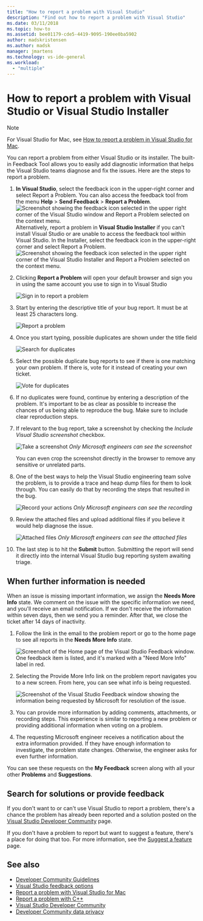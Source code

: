 ```yaml
---
title: "How to report a problem with Visual Studio"
description: "Find out how to report a problem with Visual Studio"
ms.date: 03/11/2018
ms.topic: how-to
ms.assetid: bee01179-cde5-4419-9095-190ee0ba5902
author: madskristensen
ms.author: madsk
manager: jmartens
ms.technology: vs-ide-general
ms.workload:
  - "multiple"
---
```

# How to report a problem with Visual Studio or Visual Studio Installer

> [!NOTE]
> For Visual Studio for Mac, see [How to report a problem in Visual Studio for Mac](/visualstudio/mac/report-a-problem).

You can report a problem from either Visual Studio or its installer. The built-in Feedback Tool allows you to easily add diagnostic information that helps the Visual Studio teams diagnose and fix the issues. Here are the steps to report a problem.

1. **In Visual Studio**, select the feedback icon in the upper-right corner and select Report a Problem. You can also access the feedback tool  from the menu **Help** > **Send Feedback** > **Report a Problem**.
![Screenshot showing the feedback icon selected in the upper right corner of the Visual Studio window and Report a Problem selected on the context menu.](media/feedback-button.png)
Alternatively, report a problem in **Visual Studio Installer** if you can't install Visual Studio or are unable to access the feedback tool within Visual Studio.  In the Installer, select the feedback icon in the upper-right corner and select Report a Problem.
![Screenshot showing the feedback icon selected in the upper right corner of the Visual Studio Installer and Report a Problem selected on the context menu.](media/installer.png)

1. Clicking **Report a Problem** will open your default browser and sign you in using the same account you use to sign in to Visual Studio

   ![Sign in to report a problem](../ide/media/feedback-browser-top.png)

1. Start by entering the descriptive title of your bug report. It must be at least 25 characters long.

    ![Report a problem](../ide/media/feedback-report.png)

1. Once you start typing, possible duplicates are shown under the title field

    ![Search for duplicates](../ide/media/feedback-search.png)

1. Select the possible duplicate bug reports to see if there is one matching your own problem. If there is, vote for it instead of creating your own ticket.

    ![Vote for duplicates](../ide/media/feedback-duplicate.png)

2. If no duplicates were found, continue by entering a description of the problem. It's important to be as clear as possible to increase the chances of us being able to reproduce the bug. Make sure to include clear reproduction steps.

3. If relevant to the bug report, take a screenshot by checking the *Include Visual Studio screenshot* checkbox.

    ![Take a screenshot](../ide/media/feedback-screenshot.png)
    *Only Microsoft engineers can see the screenshot*

    You can even crop the screenshot directly in the browser to remove any sensitive or unrelated parts.

4. One of the best ways to help the Visual Studio engineering team solve the problem, is to provide a trace and heap dump files for them to look through. You can easily do that by recording the steps that resulted in the bug.

    ![Record your actions](../ide/media/feedback-recording.png)
    *Only Microsoft engineers can see the recording*

5. Review the attached files and upload additional files if you believe it would help diagnose the issue.

    ![Attached files](../ide/media/feedback-attachments.png)
    *Only Microsoft engineers can see the attached files*

6. The last step is to hit the **Submit** button. Submitting the report will send it directly into the internal Visual Studio bug reporting system awaiting triage.

## When further information is needed

When an issue is missing important information, we assign the **Needs More Info** state. We comment on the issue with the specific information we need, and you'll receive an email notification. If we don't receive the information within seven days, then we send you a reminder. After that, we close the ticket after 14 days of inactivity.

1. Follow the link in the email to the problem report or go to the home page to see all reports in the **Needs More Info** state.

    ![Screenshot of the Home page of the Visual Studio Feedback window. One feedback item is listed, and it's marked with a "Need More Info" label in red.](../ide/media/feedback-my-feedback.png)

1. Selecting the Provide More Info link on the problem report navigates you to a new screen. From here, you can see what info is being requested.

   ![Screenshot of the Visual Studio Feedback window showing the information being requested by Microsoft for resolution of the issue.](../ide/media/feedback-need-more-info.png)

1. You can provide more information by adding comments, attachments, or recording steps. This experience is similar to reporting a new problem or providing additional information when voting on a problem.

1. The requesting Microsoft engineer receives a notification about the extra information provided. If they have enough information to investigate, the problem state changes. Otherwise, the engineer asks for even further information.

You can see these requests on the **My Feedback** screen along with all your other **Problems** and **Suggestions**.

## Search for solutions or provide feedback

If you don't want to or can't use Visual Studio to report a problem, there's a chance the problem has already been reported and a solution posted on the [Visual Studio Developer Community](https://developercommunity2.visualstudio.com/search?space=8) page.

If you don't have a problem to report but want to suggest a feature, there's a place for doing that too. For more information, see the [Suggest a feature](https://aka.ms/feedback/suggest?space=8) page.

## See also

* [Developer Community Guidelines](./developer-community-guidelines.md)
* [Visual Studio feedback options](../ide/feedback-options.md)
* [Report a problem with Visual Studio for Mac](/visualstudio/mac/report-a-problem)
* [Report a problem with C++](/cpp/how-to-report-a-problem-with-the-visual-cpp-toolset)
* [Visual Studio Developer Community](https://aka.ms/feedback/suggest?space=8)
* [Developer Community data privacy](developer-community-privacy.md)
